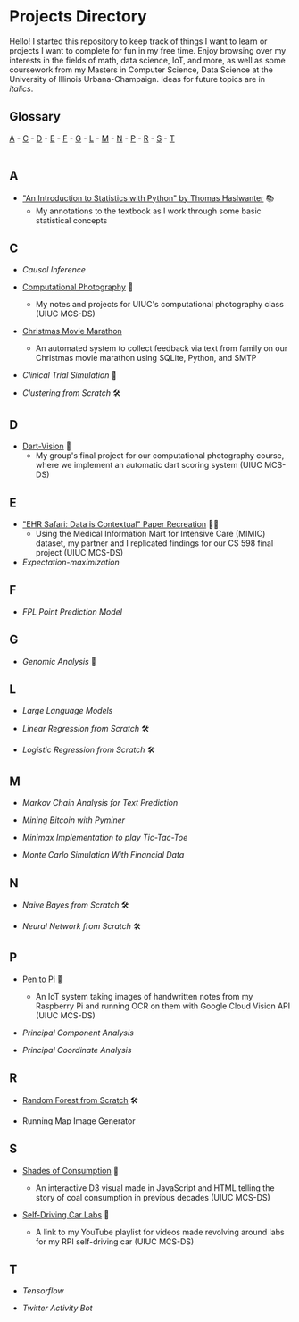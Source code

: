 # Projects Directory
Hello! I started this repository to keep track of things I want to learn or projects I want to complete for fun in my free time. Enjoy browsing over my interests in the fields of math, data science, IoT, and more, as well as some coursework from my Masters in Computer Science, Data Science at the University of Illinois Urbana-Champaign. Ideas for future topics are in *italics*.

## Glossary

[A](#a) - [C](#c) - [D](#d) - [E](#e) - [F](#f) - [G](#g) - [L](#l) - [M](#m) - [N](#n) - [P](#p) - [R](#r) - [S](#s) - [T](#t) 
<br>
<br>
## A <a id="a"></a>
- <a href="https://github.com/reedwrogers/Book-IntroToStatsWPython">"An Introduction to Statistics with Python" by Thomas Haslwanter</a> 📚
  - My annotations to the textbook as I work through some basic statistical concepts

## C <a id="c"></a>
- *Causal Inference*
- <a href="https://github.com/reedwrogers/UIUC-Computational-Photography">Computational Photography</a> 🍊
  - My notes and projects for UIUC's computational photography class (UIUC MCS-DS)
  
- <a href="https://github.com/reedwrogers/Christmas-Movie-Marathon">Christmas Movie Marathon</a>
  - An automated system to collect feedback via text from family on our Christmas movie marathon using SQLite, Python, and SMTP
 
- *Clinical Trial Simulation* 🧪

- *Clustering from Scratch* 🛠

## D <a id="d"></a>
- <a href="https://github.com/reedwrogers/Dart-Vision/tree/main">Dart-Vision</a> 🍊
  - My group's final project for our computational photography course, where we implement an automatic dart scoring system (UIUC MCS-DS)

## E <a id="e"></a>
- <a href="https://github.com/dscott1414/CS598DLH">"EHR Safari: Data is Contextual" Paper Recreation</a> 🍊🧪
  - Using the Medical Information Mart for Intensive Care (MIMIC) dataset, my partner and I replicated findings for our CS 598 final project (UIUC MCS-DS)
- *Expectation-maximization*

## F <a id="f"></a>
- *FPL Point Prediction Model*

## G <a id="g"></a>
- *Genomic Analysis* 🧪

## L <a id="l"></a>
- *Large Language Models*
  
- *Linear Regression from Scratch* 🛠
  
- *Logistic Regression from Scratch* 🛠

## M <a id="m"></a>
- *Markov Chain Analysis for Text Prediction*

- *Mining Bitcoin with Pyminer*

- *Minimax Implementation to play Tic-Tac-Toe*
  
- *Monte Carlo Simulation With Financial Data*

## N <a id="n"></a>
- *Naive Bayes from Scratch* 🛠
  
- *Neural Network from Scratch* 🛠

## P <a id="p"></a>
- <a href="https://github.com/reedwrogers/Pen-To-Pi">Pen to Pi</a> 🍊
  - An IoT system taking images of handwritten notes from my Raspberry Pi and running OCR on them with Google Cloud Vision API (UIUC MCS-DS)
    
- *Principal Component Analysis*
  
- *Principal Coordinate Analysis*

## R <a id="r"></a>
-  <a href="https://github.com/reedwrogers/Random-Forest/blob/main/Random%20Forest.ipynb">Random Forest from Scratch</a> 🛠

- Running Map Image Generator

## S <a id="s"></a>
- <a href="https://reedwrogers.github.io/Shades-of-Consumption.github.io/">Shades of Consumption</a> 🍊
  - An interactive D3 visual made in JavaScript and HTML telling the story of coal consumption in previous decades (UIUC MCS-DS)
    
- <a href="https://www.youtube.com/playlist?list=PLdCtg421g85aJMylENQ-TiCW9ljqfRmTy">Self-Driving Car Labs</a> 🍊
  - A link to my YouTube playlist for videos made revolving around labs for my RPI self-driving car (UIUC MCS-DS)

## T <a id="t"></a>
- *Tensorflow*
  
- *Twitter Activity Bot*
